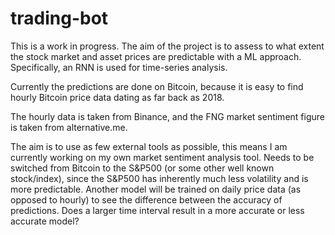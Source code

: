 # trading-bot

This is a work in progress. The aim of the project is to assess to what extent the stock market and asset prices are predictable with a ML approach.
Specifically, an RNN is used for time-series analysis.

Currently the predictions are done on Bitcoin, because it is easy to find hourly Bitcoin price data dating as far back as 2018.

The hourly data is taken from Binance, and the FNG market sentiment figure is taken from alternative.me.

The aim is to use as few external tools as possible, this means I am currently working on my own market sentiment analysis tool.
Needs to be switched from Bitcoin to the S&P500 (or some other well known stock/index), since the S&P500 has inherently much
less volatility and is more predictable.
Another model will be trained on daily price data (as opposed to hourly) to see the difference between the accuracy of predictions.
Does a larger time interval result in a more accurate or less accurate model?
